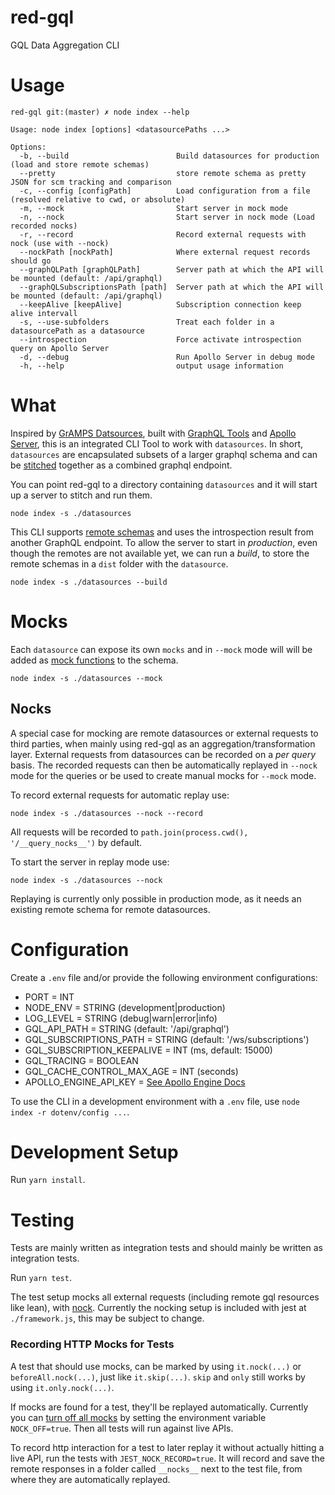 # red-gql
GQL Data Aggregation CLI

# Usage
```
red-gql git:(master) ✗ node index --help

Usage: node index [options] <datasourcePaths ...>

Options:
  -b, --build                        Build datasources for production (load and store remote schemas)
  --pretty                           store remote schema as pretty JSON for scm tracking and comparison
  -c, --config [configPath]          Load configuration from a file (resolved relative to cwd, or absolute)
  -m, --mock                         Start server in mock mode
  -n, --nock                         Start server in nock mode (Load recorded nocks)
  -r, --record                       Record external requests with nock (use with --nock)
  --nockPath [nockPath]              Where external request records should go
  --graphQLPath [graphQLPath]        Server path at which the API will be mounted (default: /api/graphql)
  --graphQLSubscriptionsPath [path]  Server path at which the API will be mounted (default: /api/graphql)
  --keepAlive [keepAlive]            Subscription connection keep alive intervall
  -s, --use-subfolders               Treat each folder in a datasourcePath as a datasource
  --introspection                    Force activate introspection query on Apollo Server
  -d, --debug                        Run Apollo Server in debug mode
  -h, --help                         output usage information
```

# What
Inspired by [GrAMPS Datsources](https://gramps.js.org/data-source/data-source-overview/), built with [GraphQL Tools](https://github.com/apollographql/graphql-tools) and [Apollo Server](https://github.com/apollographql/apollo-server), this is an integrated CLI Tool to work with `datasources`. In short, `datasources` are encapsulated subsets of a larger graphql schema and can be [stitched](https://www.apollographql.com/docs/graphql-tools/schema-stitching.html) together as a combined graphql endpoint.

You can point red-gql to a directory containing `datasources` and it will start up a server to stitch and run them.
```
node index -s ./datasources
```

This CLI supports [remote schemas](https://www.apollographql.com/docs/graphql-tools/remote-schemas.html) and uses the introspection result from another GraphQL endpoint. To allow the server to start in _production_, even though the remotes are not available yet, we can run a _build_, to store the remote schemas in a `dist` folder with the `datasource`.
```
node index -s ./datasources --build
```

# Mocks
Each `datasource` can expose its own `mocks` and in `--mock` mode will will be added as [mock functions](https://www.apollographql.com/docs/graphql-tools/mocking.html) to the schema.
```
node index -s ./datasources --mock
```

## Nocks
A special case for mocking are remote datasources or external requests to third parties, when mainly using red-gql as an aggregation/transformation layer. External requests from datasources can be recorded on a _per query_ basis. The recorded requests can then be automatically replayed in `--nock` mode for the queries or be used to create manual mocks for `--mock` mode.

To record external requests for automatic replay use:
```
node index -s ./datasources --nock --record
```
All requests will be recorded to `path.join(process.cwd(), '/__query_nocks__')` by default.

To start the server in replay mode use:
```
node index -s ./datasources --nock
```
Replaying is currently only possible in production mode, as it needs an existing remote schema for remote datasources.


# Configuration
Create a `.env` file and/or provide the following environment configurations:
- PORT = INT
- NODE_ENV = STRING (development|production)
- LOG_LEVEL = STRING (debug|warn|error|info)
- GQL_API_PATH = STRING (default: '/api/graphql')
- GQL_SUBSCRIPTIONS_PATH = STRING (default: '/ws/subscriptions')
- GQL_SUBSCRIPTION_KEEPALIVE = INT (ms, default: 15000)
- GQL_TRACING = BOOLEAN
- GQL_CACHE_CONTROL_MAX_AGE = INT (seconds)
- APOLLO_ENGINE_API_KEY = [See Apollo Engine Docs](https://www.apollographql.com/docs/engine/)

To use the CLI in a development environment with a `.env` file, use `node index -r dotenv/config ...`.


# Development Setup
Run `yarn install`.

# Testing
Tests are mainly written as integration tests and should mainly be written as integration tests.

Run `yarn test`.

The test setup mocks all external requests (including remote gql resources like lean), with [nock](https://github.com/nock/nock).
Currently the nocking setup is included with jest at `./framework.js`, this may be subject to change.

### Recording HTTP Mocks for Tests
A test that should use mocks, can be marked by using `it.nock(...)` or `beforeAll.nock(...)`,
just like `it.skip(...)`. `skip` and `only` still works by using `it.only.nock(...)`.

If mocks are found for a test, they'll be replayed automatically. Currently you can [turn off all mocks](https://github.com/nock/nock#turning-nock-off-experimental) by setting the environment variable `NOCK_OFF=true`. Then all tests will run against live APIs.

To record http interaction for a test to later replay it without actually hitting a live API,
run the tests with `JEST_NOCK_RECORD=true`. It will record and save the remote responses in a folder called `__nocks__` next to the test file, from where they are automatically replayed.